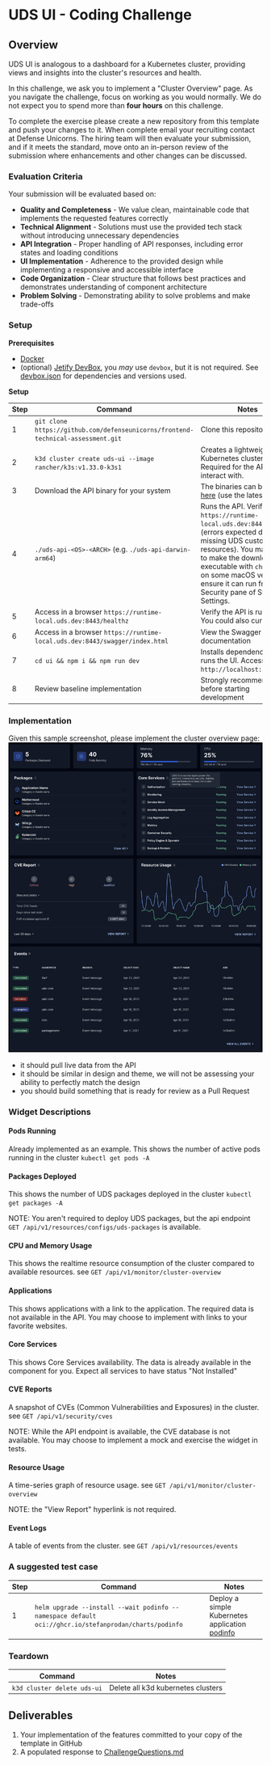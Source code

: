 # UDS UI - Coding Challenge

## Overview

UDS UI is analogous to a dashboard for a Kubernetes cluster, providing views and insights into the cluster's resources and health.

In this challenge, we ask you to implement a "Cluster Overview" page. As you navigate the challenge, focus on working as you would normally. We do not expect you to spend more than **four hours** on this challenge.

To complete the exercise please create a new repository from this template and push your changes to it. When complete email your recruiting contact at Defense Unicorns. The hiring team will then evaluate your submission, and if it meets the standard, move onto an in-person review of the submission where enhancements and other changes can be discussed.

### Evaluation Criteria

Your submission will be evaluated based on:

- **Quality and Completeness** - We value clean, maintainable code that implements the requested features correctly
- **Technical Alignment** - Solutions must use the provided tech stack without introducing unnecessary dependencies
- **API Integration** - Proper handling of API responses, including error states and loading conditions
- **UI Implementation** - Adherence to the provided design while implementing a responsive and accessible interface
- **Code Organization** - Clear structure that follows best practices and demonstrates understanding of component architecture
- **Problem Solving** - Demonstrating ability to solve problems and make trade-offs

### Setup

**Prerequisites**

- [Docker](https://docs.docker.com/engine/install/)
- (optional) [Jetify DevBox](https://www.jetify.com/docs/devbox/quickstart/), you _may_ use `devbox`, but it is not required. See [devbox.json](devbox.json) for dependencies and versions used.

**Setup**

| Step | Command | Notes |
|------|---------|-------|
| 1 | `git clone https://github.com/defenseunicorns/frontend-technical-assessment.git` | Clone this repository |
| 2 | `k3d cluster create uds-ui --image rancher/k3s:v1.33.0-k3s1` | Creates a lightweight Kubernetes cluster. Required for the API to interact with. |
| 3 | Download the API binary for your system | The binaries can be found [here](https://github.com/defenseunicorns/frontend-technical-assessment/releases) (use the latest release) |
| 4 | `./uds-api-<OS>-<ARCH>` (e.g. `./uds-api-darwin-arm64`) | Runs the API. Verify at `https://runtime-local.uds.dev:8443/healthz` (errors expected due to missing UDS custom resources).  You may need to make the download executable with `chmod` and on some macOS versions to ensure it can run from the Security pane of System Settings. |
| 5 | Access in a browser `https://runtime-local.uds.dev:8443/healthz` | Verify the API is running. You could also curl or wget |
| 6 | Access in a browser `https://runtime-local.uds.dev:8443/swagger/index.html` | View the Swagger API documentation |
| 7 | `cd ui && npm i && npm run dev` | Installs dependencies and runs the UI. Accessible at `http://localhost:5173` |
| 8 | Review baseline implementation | Strongly recommended before starting development |

### Implementation

Given this sample screenshot, please implement the cluster overview page:
![alt text](image.png)

- it should pull live data from the API
- it should be similar in design and theme, we will not be assessing your ability to perfectly match the design
- you should build something that is ready for review as a Pull Request

### Widget Descriptions

#### Pods Running

Already implemented as an example. This shows the number of active pods running in the cluster `kubectl get pods -A`

#### Packages Deployed

This shows the number of UDS packages deployed in the cluster `kubectl get packages -A`

NOTE: You aren't required to deploy UDS packages, but the api endpoint `GET /api/v1/resources/configs/uds-packages` is available.

#### CPU and Memory Usage

This shows the realtime resource consumption of the cluster compared to available resources. see `GET /api/v1/monitor/cluster-overview`

#### Applications

This shows applications with a link to the application. The required data is not available in the API. You may choose to implement with links to your favorite websites.

#### Core Services

This shows Core Services availability. The data is already available in the component for you. Expect all services to have status "Not Installed"

#### CVE Reports

A snapshot of CVEs (Common Vulnerabilities and Exposures) in the cluster. see `GET /api/v1/security/cves`

NOTE: While the API endpoint is available, the CVE database is not available. You may choose to implement a mock and exercise the widget in tests.

#### Resource Usage

A time-series graph of resource usage. see `GET /api/v1/monitor/cluster-overview`

NOTE: the "View Report" hyperlink is not required.

#### Event Logs

A table of events from the cluster. see `GET /api/v1/resources/events`

### A suggested test case

| Step | Command | Notes |
|------|---------|-------|
| 1 | `helm upgrade --install --wait podinfo --namespace default oci://ghcr.io/stefanprodan/charts/podinfo` | Deploy a simple Kubernetes application [podinfo](https://github.com/stefanprodan/podinfo) |

### Teardown

| Command | Notes |
|---------|-------|
| `k3d cluster delete uds-ui` | Delete all k3d kubernetes clusters |

## Deliverables

1. Your implementation of the features committed to your copy of the template in GitHub
2. A populated response to [ChallengeQuestions.md](ChallengeQuestions.md)
